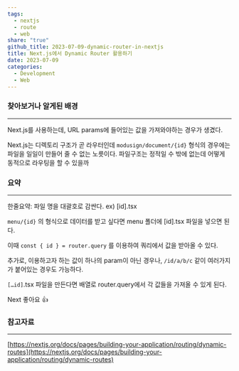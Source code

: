 ```yaml
---  
tags:  
  - nextjs  
  - route  
  - web  
share: "true"  
github_title: 2023-07-09-dynamic-router-in-nextjs  
title: Next.js에서 Dynamic Router 활용하기  
date: 2023-07-09  
categories:  
  - Development  
  - Web  
---  
```

### 찾아보거나 알게된 배경  
  
---  
  
Next.js를 사용하는데, URL params에 들어있는 값을 가져와야하는 경우가 생겼다.  
  
Next.js는 디렉토리 구조가 곧 라우터인데 `modusign/document/{id}` 형식의 경우에는 파일을 일일이 만들어 줄 수 없는 노릇이다. 파일구조는 정적일 수 밖에 없는데 어떻게 동적으로 라우팅을 할 수 있을까  
  
### 요약  
  
---  
  
한줄요약: 파일 명을 대괄호로 감싼다. ex) [id].tsx  
  
`menu/{id}` 의 형식으로 데이터를 받고 싶다면 menu 폴더에 [id].tsx 파일을 넣으면 된다.  
  
이때 `const { id } = router.query` 를 이용하여 쿼리에서 값을 받아올 수 있다.  
  
추가로, 이용하고자 하는 값이 하나의 param이 아닌 경우나, `/id/a/b/c` 같이 여러가지가 붙어있는 경우도 가능하다.  
  
`[…id]`.tsx 파일을 만든다면 배열로 router.query에서 각 값들을 가져올 수 있게 된다.  
  
Next 좋아요 👍  
  
### 참고자료  
  
---  
  
[https://nextjs.org/docs/pages/building-your-application/routing/dynamic-routes](https://nextjs.org/docs/pages/building-your-application/routing/dynamic-routes)